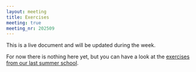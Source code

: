 ```yaml
---
layout: meeting
title: Exercises
meeting: true
meeting_nr: 202509
---
```


<p class="message">
This is a live document and will be updated during the week.
</p>

For now there is nothing here yet, but you can have a look at
the [exercises from our last summer school]({{site.baseurl}}/events/meetings/2021-09/exercises).